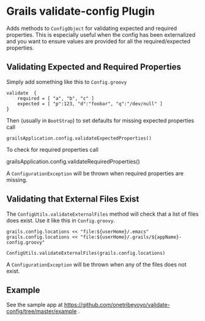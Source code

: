 Grails validate-config Plugin
=============================

Adds methods to `ConfigObject` for validating expected and required
properties.  This is especially useful when the config has been
externalized and you want to ensure values are provided for all the
required/expected properties.

Validating Expected and Required Properties
-------------------------------------------

Simply add something like this to `Config.groovy`

    validate  {
        required = [ "a", "b", "c" ]
        expected = [ "p":123, "d":"foobar", "q":"/dev/null" ]
    }

Then (usually in `BootStrap`) to set defaults for missing expected
properties call

    grailsApplication.config.validateExpectedProperties()


To check for required properties call

grailsApplication.config.validateRequiredProperties()

A `ConfigurationException` will be thrown when required properties are
missing.


Validating that External Files Exist
------------------------------------

The `ConfigUtils.validateExternalFiles` method will check that a list of
files does exist.  Use it like this in `Config.groovy`.

    grails.config.locations << "file:${userHome}/.emacs"
    grails.config.locations << "file:${userHome}/.grails/${appName}-config.groovy"

    ConfigUtils.validateExternalFiles(grails.config.locations)

A `ConfigurationException` will be thrown when any of the files does not
exist.


Example
-------

See the sample app at https://github.com/onetribeyoyo/validate-config/tree/master/example .
